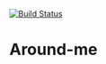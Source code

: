 [![Build Status](https://travis-ci.com/lynnik/Around-me.svg?branch=master)](https://travis-ci.com/lynnik/Around-me)
# Around-me

